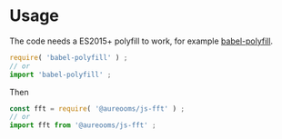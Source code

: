 # Usage

The code needs a ES2015+ polyfill to work, for example
[babel-polyfill](https://babeljs.io/docs/usage/polyfill).
```js
require( 'babel-polyfill' ) ;
// or
import 'babel-polyfill' ;
```

Then
```js
const fft = require( '@aureooms/js-fft' ) ;
// or
import fft from '@aureooms/js-fft' ;
```
